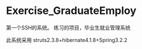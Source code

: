Exercise_GraduateEmploy
=======================
第一个SSH的系统。
练习的项目，毕业生就业管理系统

此系统采用 struts2.3.8+hibernate4.1.8+Spring3.2.2

